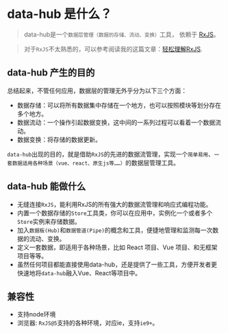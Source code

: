 # data-hub 是什么？

> data-hub是一个`数据层管理（数据的存储、流动、变换）`工具， 依赖于 [RxJS](https://github.com/ReactiveX/RxJS)。

> 对于`RxJS`不太熟悉的，可以参考阅读我的这篇文章：[轻松理解RxJS](http://www.jianshu.com/p/254cedf2b3d1).

## data-hub 产生的目的

总结起来，不管任何应用，数据层的管理无外乎分为以下三个方面：

- 数据存储：可以将所有数据集中存储在一个地方，也可以按照模块等划分存在多个地方。
- 数据流动：一个操作引起数据变换，这中间的一系列过程可以看着一个数据流动。
- 数据变换：将存储的数据更新。

`data-hub`出现的目的，就是借助`RxJS`的先进的数据流管理，实现一个`简单易用`、`一套数据适用各种场景（vue、react、原生js等……）`的数据层管理工具。

## data-hub 能做什么

- 无缝连接`RxJS`，能利用RxJS的所有强大的数据流管理和响应式编程功能。
- 内置一个数据存储的`Store`工具类，你可以在应用中，实例化一个或者多个`Store`实例来存储数据。
- 加入`数据板(Hub)`和`数据管道(Pipe)`的概念和工具，便捷地管理和监测每一次数据的流动、变换。
- 定义一套数据，即适用于各种场景，比如 React 项目、Vue 项目、和无框架项目等等。
- 虽然任何项目都能直接使用data-hub，还是提供了一些工具，方便开发者更快速地将`data-hub`融入Vue、React等项目中。

## 兼容性

- 支持node环境
- 浏览器: `RxJS@5`支持的各种环境，对应ie，支持`ie9+`。

